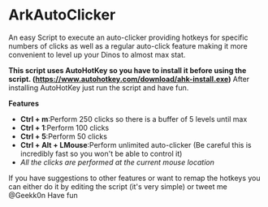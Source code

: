 # ArkAutoClicker
An easy Script to execute an auto-clicker providing hotkeys for specific numbers of clicks as well as a regular auto-click feature making it more convenient to level up your Dinos to almost max stat.

**This script uses AutoHotKey so you have to install it before using the script. (https://www.autohotkey.com/download/ahk-install.exe)**
After installing AutoHotKey just run the script and have fun.

**Features**
* **Ctrl + m**:Perform 250 clicks so there is a buffer of 5 levels until max
* **Ctrl + 1**:Perform 100 clicks
* **Ctrl + 5**:Perform 50 clicks
* **Ctrl + Alt + LMouse**:Perform unlimited auto-clicker (Be careful this is incredibly fast so you won't be able to control it)
* *All the clicks are performed at the current mouse location*

If you have suggestions to other features or want to remap the hotkeys you can either do it by editing the script (it's very simple) or tweet me @Geekk0n
Have fun
